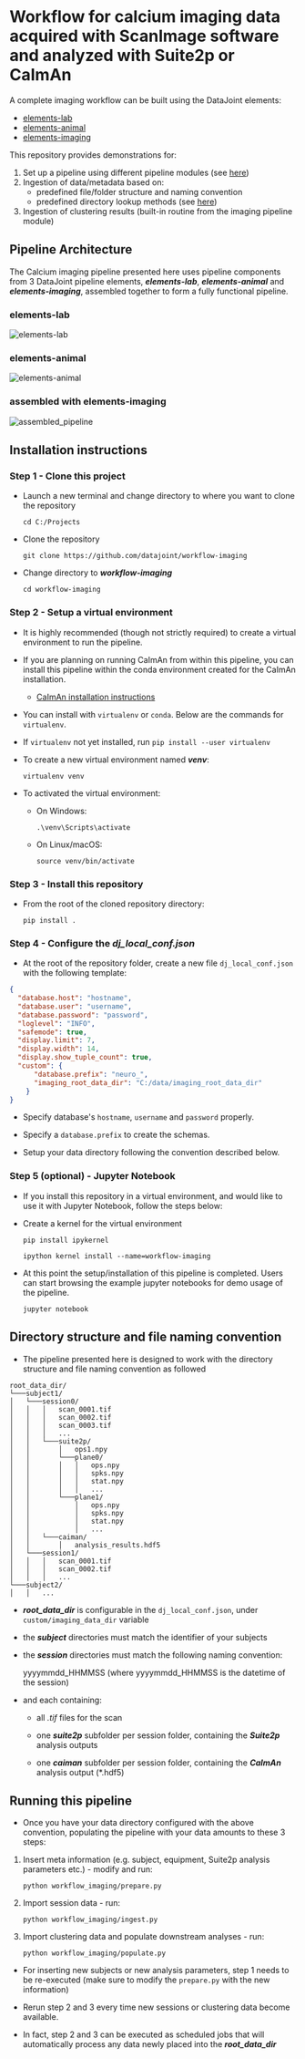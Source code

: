 # Workflow for calcium imaging data acquired with ScanImage software and analyzed with Suite2p or CaImAn

A complete imaging workflow can be built using the DataJoint elements:
+ [elements-lab](https://github.com/datajoint/elements-lab)
+ [elements-animal](https://github.com/datajoint/elements-animal)
+ [elements-imaging](https://github.com/datajoint/elements-imaging)

This repository provides demonstrations for:
1. Set up a pipeline using different pipeline modules (see [here](workflow_imaging/pipeline.py))
2. Ingestion of data/metadata based on:
    + predefined file/folder structure and naming convention
    + predefined directory lookup methods (see [here](workflow_imaging/paths.py))
3. Ingestion of clustering results (built-in routine from the imaging pipeline module)


## Pipeline Architecture

The Calcium imaging pipeline presented here uses pipeline components from 3 DataJoint pipeline elements,
***elements-lab***, ***elements-animal*** and ***elements-imaging***, assembled together to form a fully functional pipeline.

### elements-lab

![elements-lab](images/lab_erd.svg)

### elements-animal

![elements-animal](images/subject_erd.svg)

### assembled with elements-imaging

![assembled_pipeline](images/attached_imaging_erd.svg)

## Installation instructions

### Step 1 - Clone this project

+ Launch a new terminal and change directory to where you want to clone the repository
    ```
    cd C:/Projects
    ```
+ Clone the repository
    ```
    git clone https://github.com/datajoint/workflow-imaging
    ```
+ Change directory to ***workflow-imaging***
    ```
    cd workflow-imaging
    ```

### Step 2 - Setup a virtual environment

+ It is highly recommended (though not strictly required) to create a virtual environment to run the pipeline.

+ If you are planning on running CaImAn from within this pipeline, you can install this pipeline within the conda environment created for the CaImAn installation.
    + [CaImAn installation instructions](https://caiman.readthedocs.io/en/master/Installation.html)

+ You can install with `virtualenv` or `conda`.  Below are the commands for `virtualenv`.

+ If `virtualenv` not yet installed, run `pip install --user virtualenv`

+ To create a new virtual environment named ***venv***:
    ```
    virtualenv venv
    ```

+ To activated the virtual environment:
    + On Windows:
        ```
        .\venv\Scripts\activate
        ```

    + On Linux/macOS:
        ```
        source venv/bin/activate
        ```

### Step 3 - Install this repository

+ From the root of the cloned repository directory:
    ```
    pip install .
    ```

### Step 4 - Configure the ***dj_local_conf.json***

+ At the root of the repository folder, create a new file `dj_local_conf.json` with the following template:

```json
{
  "database.host": "hostname",
  "database.user": "username",
  "database.password": "password",
  "loglevel": "INFO",
  "safemode": true,
  "display.limit": 7,
  "display.width": 14,
  "display.show_tuple_count": true,
  "custom": {
      "database.prefix": "neuro_",
      "imaging_root_data_dir": "C:/data/imaging_root_data_dir"
    }
}
```

+ Specify database's `hostname`, `username` and `password` properly.

+ Specify a `database.prefix` to create the schemas.

+ Setup your data directory following the convention described below.

### Step 5 (optional) - Jupyter Notebook

+ If you install this repository in a virtual environment, and would like to use it with Jupyter Notebook, follow the steps below:

+ Create a kernel for the virtual environment
    ```
    pip install ipykernel

    ipython kernel install --name=workflow-imaging
    ```

+ At this point the setup/installation of this pipeline is completed. Users can start browsing the example jupyter notebooks for demo usage of the pipeline.
    ```
    jupyter notebook
    ```

## Directory structure and file naming convention

+ The pipeline presented here is designed to work with the directory structure and file naming convention as followed

```
root_data_dir/
└───subject1/
│   └───session0/
│   │   │   scan_0001.tif
│   │   │   scan_0002.tif
│   │   │   scan_0003.tif
│   │   │   ...
│   │   └───suite2p/
│   │       │   ops1.npy
│   │       └───plane0/
│   │       │   │   ops.npy
│   │       │   │   spks.npy
│   │       │   │   stat.npy
│   │       │   │   ...
│   │       └───plane1/
│   │           │   ops.npy
│   │           │   spks.npy
│   │           │   stat.npy
│   │           │   ...
│   │   └───caiman/
│   │       │   analysis_results.hdf5
│   └───session1/
│   │   │   scan_0001.tif
│   │   │   scan_0002.tif
│   │   │   ...
└───subject2/
│   │   ...
```

+ ***root_data_dir*** is configurable in the `dj_local_conf.json`,
 under `custom/imaging_data_dir` variable
+ the ***subject*** directories must match the identifier of your subjects
+ the ***session*** directories must match the following naming convention:

    yyyymmdd_HHMMSS (where yyyymmdd_HHMMSS is the datetime of the session)

+ and each containing:

    + all *.tif* files for the scan

    + one ***suite2p*** subfolder per session folder, containing the ***Suite2p*** analysis outputs

    + one ***caiman*** subfolder per session folder, containing the ***CaImAn*** analysis output (*.hdf5)

## Running this pipeline

+ Once you have your data directory configured with the above convention,
 populating the pipeline with your data amounts to these 3 steps:

1. Insert meta information (e.g. subject, equipment, Suite2p analysis parameters etc.) - modify and run:
    ```
    python workflow_imaging/prepare.py
    ```
2. Import session data - run:
    ```
    python workflow_imaging/ingest.py
    ```
3. Import clustering data and populate downstream analyses - run:
    ```
    python workflow_imaging/populate.py
    ```

+ For inserting new subjects or new analysis parameters, step 1 needs to be re-executed (make sure to modify the `prepare.py` with the new information)

+ Rerun step 2 and 3 every time new sessions or clustering data become available.

+ In fact, step 2 and 3 can be executed as scheduled jobs that will automatically process any data newly placed into the ***root_data_dir***
